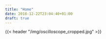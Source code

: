 ```yaml
---
title: "Home"
date: 2018-12-22T23:04:40+01:00
draft: true
---
```


{{< header "/img/oscilloscope_cropped.jpg" >}}  <!-- Title with image. Input URL to header image. -->
